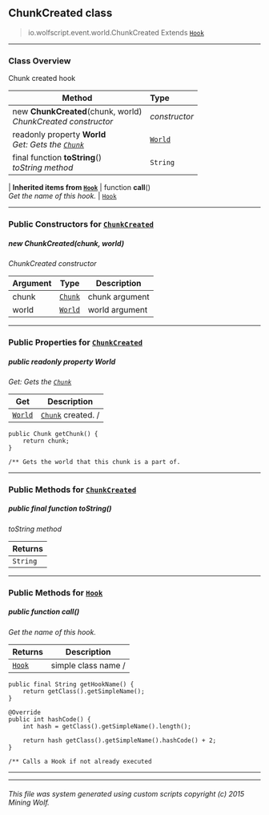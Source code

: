 ## ChunkCreated __class__

>io.wolfscript.event.world.ChunkCreated
>Extends [`Hook`](..\..\hook\Hook.md)

---

### Class Overview

Chunk created hook

Method | Type   
--- | :--- 
new __ChunkCreated__(chunk, world) <br> _ChunkCreated constructor_ | _constructor_
 readonly property __World__ <br> _Get: Gets the [`Chunk`](..\..\api\world\Chunk.md)_ | [`World`](..\..\api\world\World.md)
final function __toString__() <br> _toString method_ | `String`
 |
__Inherited items from [`Hook`](..\..\hook\Hook.md)__ |
 function __call__() <br> _Get the name of this hook._ | [`Hook`](..\..\hook\Hook.md)





---

### Public Constructors for [`ChunkCreated`](ChunkCreated.md)

##### <a id='chunkcreated'></a>new __ChunkCreated__(chunk, world) 

_ChunkCreated constructor_

Argument | Type | Description  
--- | --- | --- 
chunk | [`Chunk`](..\..\api\world\Chunk.md) | chunk argument
world | [`World`](..\..\api\world\World.md) | world argument

---

### Public Properties for [`ChunkCreated`](ChunkCreated.md)

##### <a id='world'></a>public  readonly property __World__

_Get: Gets the [`Chunk`](..\..\api\world\Chunk.md)_

Get | Description
--- | --- 
[`World`](..\..\api\world\World.md) | [`Chunk`](..\..\api\world\Chunk.md) created. /
    public Chunk getChunk() {
        return chunk;
    }

    /** Gets the world that this chunk is a part of.



---

### Public Methods for [`ChunkCreated`](ChunkCreated.md)

##### <a id='tostring'></a>public final function __toString__()

_toString method_

Returns | 
--- | 
`String` |


---

### Public Methods for [`Hook`](..\..\hook\Hook.md)

##### <a id='call'></a>public  function __call__()

_Get the name of this hook._

Returns | Description
--- | --- 
[`Hook`](..\..\hook\Hook.md) | simple class name /
    public final String getHookName() {
        return getClass().getSimpleName();
    }

    @Override
    public int hashCode() {
        int hash = getClass().getSimpleName().length();

        return hash getClass().getSimpleName().hashCode() + 2;
    }

    /** Calls a Hook if not already executed


---


---


###### This file was system generated using custom scripts copyright (c) 2015 Mining Wolf.
	

